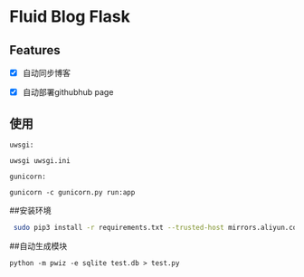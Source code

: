 


#  Fluid Blog Flask


## Features
- [x] 自动同步博客
- [x] 自动部署githubhub page


## 使用
```
uwsgi:

uwsgi uwsgi.ini

gunicorn:

gunicorn -c gunicorn.py run:app

```


##安装环境
```bash
 sudo pip3 install -r requirements.txt --trusted-host mirrors.aliyun.com -i http://mirrors.aliyun.com/pypi/simple/ 
 ```

 ##自动生成模块
 ```
python -m pwiz -e sqlite test.db > test.py
 ```